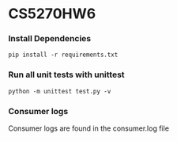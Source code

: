 # CS5270HW6

### Install Dependencies

```
pip install -r requirements.txt
```

### Run all unit tests with unittest
````
python -m unittest test.py -v
````

### Consumer logs
Consumer logs are found in the consumer.log file